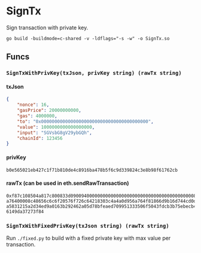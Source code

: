 SignTx
======

Sign transaction with private key.

```
go build -buildmode=c-shared -v -ldflags="-s -w" -o SignTx.so
```

## Funcs

### `SignTxWithPrivKey(txJson, privKey string) (rawTx string)`

#### txJson

```json
{
    "nonce": 16,
    "gasPrice": 20000000000,
    "gas": 4000000,
    "to": "0x0000000000000000000000000000000000000000",
    "value": 1000000000000000000,
    "input": "SGVsbG8gV29ybGQh",
    "chainId": 123456
}
```

#### privKey

```
b0e565021eb427c1f71b810de4c8916ba478b5f6c9d339824c3e8b98f61762cb
```

#### rawTx (can be used in eth.sendRawTransaction)

```
0xf87c108504a817c800833d0900940000000000000000000000000000000000000000880de0b6b3
a76400008c48656c6c6f20576f726c64218303c4a4a0d956a764f81866d9b16d744cd0d513daeac0
a5831215a2d34ed9a0163b292462a05d78bfeaed709951333506f5043fdcb3b75ebecb4d35d64841
6149da37273f84
```

### `SignTxWithFixedPrivKey(txJson string) (rawTx string)`

Run `./fixed.py` to build with a fixed private key with max value per transaction.
